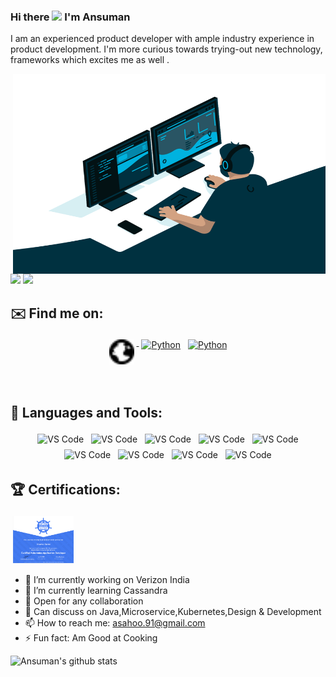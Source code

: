 ### Hi there <img src="https://media.giphy.com/media/hvRJCLFzcasrR4ia7z/giphy.gif" width="25px"> I'm Ansuman


I am an experienced product developer with ample industry experience in product development. I'm more curious towards trying-out new technology, frameworks which excites me as well .

<img align="right" alt="GIF" src="https://github.com/Ansuman91/Ansuman91/blob/main/code.gif" width="500" height="320" />

![](https://visitor-badge.laobi.icu/badge?page_id=ansuman91)
![](https://visitor-badge.glitch.me/badge?page_id=ansuman91)
## ✉️ Find me on:

<p align="center">
 <a href="https://ansuman91.github.io/" target="_blank" rel="noopener noreferrer"> <img src="https://raw.githubusercontent.com/iconic/open-iconic/master/svg/globe.svg" alt="Python" height="40" style="vertical-align:top; margin:4px"> </a>
 <a href="https://www.linkedin.com/in/ansuman-sahoo/" target="_blank" rel="noopener noreferrer"> <img src="https://cdn.jsdelivr.net/npm/simple-icons@v3/icons/linkedin.svg" alt="Python" height="40" style="vertical-align:top; margin:4px"></a>
 <a href="mailto:asahoo.91@gmail.com"> <img src="https://cdn.jsdelivr.net/npm/simple-icons@v3/icons/gmail.svg" alt="Python" height="40" style="vertical-align:top; margin:4px"></a>
</p>
<br />


## 🧰 Languages and Tools:
<p align="center">

 <img src="https://user-images.githubusercontent.com/17251436/100515894-9ab74900-31a5-11eb-8055-8d9ffabeff62.png" alt="VS Code" height="35" style="vertical-align:top; margin:4px">
 <img src="https://user-images.githubusercontent.com/17251436/100515765-70b15700-31a4-11eb-9e3a-35a03977e05a.png" alt="VS Code" height="35" style="vertical-align:top; margin:4px">
 <img src="https://user-images.githubusercontent.com/17251436/100515606-5cb92580-31a3-11eb-88e3-05de4ec7b4c1.png" alt="VS Code" height="35" style="vertical-align:top; margin:4px">
 <img src="https://user-images.githubusercontent.com/17251436/100515604-59be3500-31a3-11eb-949b-52d3bc25c4db.png" alt="VS Code" height="35" style="vertical-align:top; margin:4px">
 <img src="https://user-images.githubusercontent.com/17251436/100515791-9e969b80-31a4-11eb-9c90-c0f54d49b942.png" alt="VS Code" height="35" style="vertical-align:top; margin:4px">
 <img src="https://user-images.githubusercontent.com/17251436/100515601-57f47180-31a3-11eb-8a30-029cd18d534b.png" alt="VS Code" height="35" style="vertical-align:top; margin:4px">
 <img src="https://user-images.githubusercontent.com/17251436/100515566-1c59a780-31a3-11eb-97dd-18864b4b9e1d.png" alt="VS Code" height="35" style="vertical-align:top; margin:4px">
 <img src="https://user-images.githubusercontent.com/17251436/100515725-39db4100-31a4-11eb-8e44-960d0161feed.png" alt="VS Code" height="35" style="vertical-align:top; margin:4px">
 <img src="https://user-images.githubusercontent.com/17251436/100515692-f1bc1e80-31a3-11eb-9df5-a3f275a3b5dc.png" alt="VS Code" height="35" style="vertical-align:top; margin:4px">
 </p>
 
 ## 🏆 Certifications:
 <p align="left">
<img src="https://github.com/Ansuman91/Ansuman91/blob/main/kubernetes_crtfctn.PNG" alt="VS Code" height="75" style="vertical-align:top; margin:4px">
</p>

- 🔭 I’m currently working on Verizon India 
- 🌱 I’m currently learning Cassandra 
- 👯 Open for any collaboration
- 💬 Can discuss on Java,Microservice,Kubernetes,Design & Development 
- 📫 How to reach me: asahoo.91@gmail.com 
- ⚡ Fun fact: Am Good at Cooking 


![Ansuman's github stats](https://github-readme-stats.vercel.app/api?username=ansuman91&show_icons=true&theme=react)

